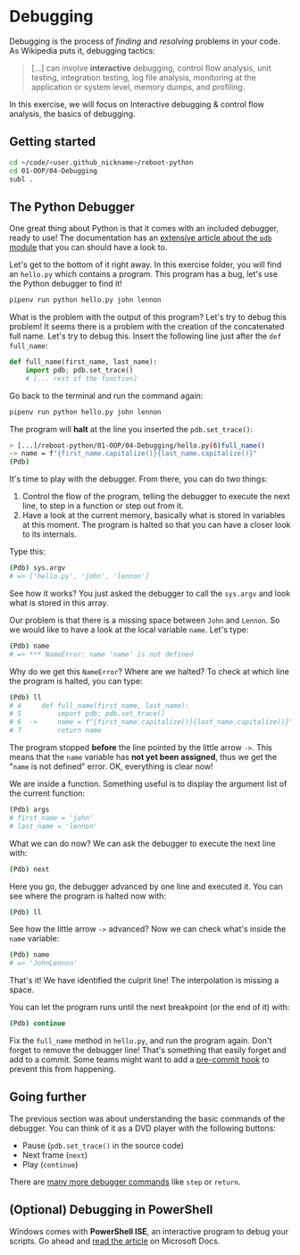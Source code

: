 # Debugging

Debugging is the process of _finding_ and _resolving_ problems in your code. As Wikipedia puts it, debugging tactics:

> [...] can involve **interactive** debugging, control flow analysis, unit testing, integration testing, log file analysis, monitoring at the application or system level, memory dumps, and profiling.

In this exercise, we will focus on Interactive debugging & control flow analysis, the basics of debugging.

## Getting started

```bash
cd ~/code/<user.github_nickname>/reboot-python
cd 01-OOP/04-Debugging
subl .
```

## The Python Debugger

One great thing about Python is that it comes with an included debugger, ready to use! The documentation has an [extensive article about the `pdb` module](https://docs.python.org/3/library/pdb.html) that you can should have a look to.

Let's get to the bottom of it right away. In this exercise folder, you will find an `hello.py` which contains a program. This program has a bug, let's use the Python debugger to find it!

```bash
pipenv run python hello.py john lennon
```

What is the problem with the output of this program? Let's try to debug this problem! It seems there is a problem with the creation of the concatenated full name. Let's try to debug this. Insert the following line just after the `def full_name`:

```python
def full_name(first_name, last_name):
    import pdb; pdb.set_trace()
    # [... rest of the function]
```

Go back to the terminal and run the command again:

```bash
pipenv run python hello.py john lennon
```

The program will **halt** at the line you inserted the `pdb.set_trace()`:

```bash
> [...]/reboot-python/01-OOP/04-Debugging/hello.py(6)full_name()
-> name = f"{first_name.capitalize()}{last_name.capitalize()}"
(Pdb)
```

It's time to play with the debugger. From there, you can do two things:

1. Control the flow of the program, telling the debugger to execute the next line, to step in a function or step out from it.
2. Have a look at the current memory, basically what is stored in variables at this moment. The program is halted so that you can have a closer look to its internals.

Type this:

```bash
(Pdb) sys.argv
# => ['hello.py', 'john', 'lennon']
```

See how it works? You just asked the debugger to call the `sys.argv` and look what is stored in this array.

Our problem is that there is a missing space between `John` and `Lennon`. So we would like to have a look at the local variable `name`. Let's type:

```bash
(Pdb) name
# => *** NameError: name 'name' is not defined
```

Why do we get this `NameError`? Where are we halted? To check at which line the program is halted, you can type:

```bash
(Pdb) ll
# 4     def full_name(first_name, last_name):
# 5         import pdb; pdb.set_trace()
# 6  ->     name = f"{first_name.capitalize()}{last_name.capitalize()}"
# 7         return name
```

The program stopped **before** the line pointed by the little arrow `->`. This means that the `name` variable has **not yet been assigned**, thus we get the "`name` is not defined" error. OK, everything is clear now!

We are inside a function. Something useful is to display the argument list of the current function:

```bash
(Pdb) args
# first_name = 'john'
# last_name = 'lennon'
```

What we can do now? We can ask the debugger to execute the next line with:

```bash
(Pdb) next
```

Here you go, the debugger advanced by one line and executed it. You can see where the program is halted now with:

```bash
(Pdb) ll
```

See how the little arrow `->` advanced? Now we can check what's inside the `name` variable:

```bash
(Pdb) name
# => 'JohnLennon'
```

That's it! We have identified the culprit line! The interpolation is missing a space.

You can let the program runs until the next breakpoint (or the end of it) with:

```bash
(Pdb) continue
```

Fix the `full_name` method in `hello.py`, and run the program again. Don't forget to remove the debugger line! That's something that easily forget and add to a commit. Some teams might want to add a [pre-commit hook](http://blog.keul.it/2013/11/no-more-pdbsettrace-committed-git-pre.html) to prevent this from happening.

## Going further

The previous section was about understanding the basic commands of the debugger. You can think of it as a DVD player with the following buttons:

- Pause (`pdb.set_trace()` in the source code)
- Next frame (`next`)
- Play (`continue`)

There are [many more debugger commands](https://docs.python.org/3/library/pdb.html#debugger-commands) like `step` or `return`.

## (Optional) Debugging in PowerShell

Windows comes with **PowerShell ISE**, an interactive program to debug your scripts. Go ahead and [read the article](https://docs.microsoft.com/powershell/scripting/components/ise/how-to-debug-scripts-in-windows-powershell-ise) on Microsoft Docs.
